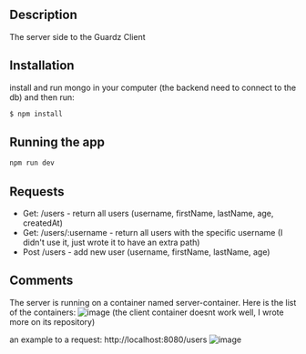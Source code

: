 ## Description
The server side to the Guardz Client

## Installation
install and run mongo in your computer (the backend need to connect to the db)
and then run: 
```bash
$ npm install
```

## Running the app
```bash
npm run dev
```

## Requests
* Get: /users - return all users (username, firstName, lastName, age, createdAt)
* Get: /users/:username - return all users with the specific username (I didn't use it, just wrote it to have an extra path)
* Post /users - add new user (username, firstName, lastName, age)

## Comments
The server is running on a container named server-container.
Here is the list of the containers:
![image](https://github.com/yaelili70/guardz-backend/assets/52917225/4c22f2d0-9da0-4651-87a2-0b4a0128b25b)
(the client container doesnt work well, I wrote more on its repository)

an example to a request:
http://localhost:8080/users
![image](https://github.com/yaelili70/guardz-backend/assets/52917225/2ad8fa99-8d0e-4c65-bd14-ef4762ea45a7)




